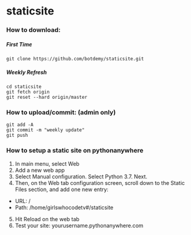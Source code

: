# staticsite
### How to download:
##### First Time
```
git clone https://github.com/botdemy/staticsite.git
```
##### Weekly Refresh
```
cd staticsite
git fetch origin
git reset --hard origin/master
```
### How to upload/commit: (admin only)
```
git add -A
git commit -m "weekly update"
git push
```
### How to setup a static site on pythonanywhere
1. In main menu, select Web
2. Add a new web app
3. Select Manual configuration. Select Python 3.7. Next. 
4. Then, on the Web tab configuration screen, scroll down to the Static Files section, and add one new entry:
  * URL: /
  * Path: /home/girlswhocodetv#/staticsite
5. Hit Reload on the web tab
6. Test your site: yourusername.pythonanywhere.com
